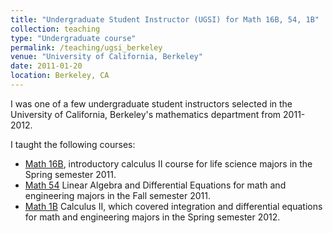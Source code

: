 ```yaml
---
title: "Undergraduate Student Instructor (UGSI) for Math 16B, 54, 1B"
collection: teaching
type: "Undergraduate course"
permalink: /teaching/ugsi_berkeley
venue: "University of California, Berkeley"
date: 2011-01-20
location: Berkeley, CA
---
```


I was one of a few undergraduate student instructors selected in the University of California, Berkeley's mathematics department from 2011-2012.

I taught the following courses:
  - [Math 16B](https://math.berkeley.edu/courses/choosing/lowerdivcourses/math16B), introductory calculus II course for life science majors in the Spring semester 2011.
  - [Math 54](https://math.berkeley.edu/courses/choosing/lowerdivcourses/math54) Linear Algebra and Differential Equations for math and engineering majors in the Fall semester 2011.
  - [Math 1B](https://math.berkeley.edu/courses/choosing/lowerdivcourses/math1B) Calculus II, which covered integration and differential equations for math and engineering majors in the Spring semester 2012.
